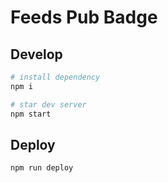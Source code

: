 # Feeds Pub Badge

## Develop

```bash
# install dependency
npm i

# star dev server
npm start
```

## Deploy

```bash
npm run deploy
```
